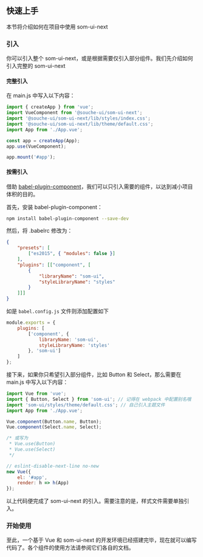 ## 快速上手

本节将介绍如何在项目中使用 som-ui-next

### 引入

你可以引入整个 som-ui-next，或是根据需要仅引入部分组件。我们先介绍如何引入完整的 som-ui-next

#### 完整引入

在 main.js 中写入以下内容：

```javascript
import { createApp } from 'vue';
import VueComponent from '@souche-ui/som-ui-next';
import '@souche-ui/som-ui-next/lib/styles/index.css';
import '@souche-ui/som-ui-next/lib/theme/default.css';
import App from './App.vue';

const app = createApp(App);
app.use(VueComponent);

app.mount('#app');

```

#### 按需引入
借助 [babel-plugin-component](https://github.com/ElementUI/babel-plugin-component)，我们可以只引入需要的组件，以达到减小项目体积的目的。

首先，安装 babel-plugin-component：

```bash
npm install babel-plugin-component --save-dev
```

然后，将 .babelrc 修改为：

```json
{
    "presets": [
        ["es2015", { "modules": false }]
    ],
    "plugins": [["component", [
        {
            "libraryName": "som-ui",
            "styleLibraryName": "styles"
        }
    ]]]
}
```

如是 `babel.config.js` 文件则添加配置如下
```javascript
module.exports = {
    plugins: [
        ['component', {
            libraryName: 'som-ui',
            styleLibraryName: 'styles'
        }, 'som-ui']
    ]
};
```

接下来，如果你只希望引入部分组件，比如 Button 和 Select，那么需要在 main.js 中写入以下内容：

```javascript
import Vue from 'vue';
import { Button, Select } from 'som-ui'; // 记得在 webpack 中配置别名哦
import 'som-ui/styles/theme/default.css'; // 自己引入主题文件
import App from './App.vue';

Vue.component(Button.name, Button);
Vue.component(Select.name, Select);

/* 或写为
 * Vue.use(Button)
 * Vue.use(Select)
 */

// eslint-disable-next-line no-new
new Vue({
    el: '#app',
    render: h => h(App)
});
```
以上代码便完成了 som-ui-next 的引入。需要注意的是，样式文件需要单独引入。

### 开始使用

至此，一个基于 Vue 和 som-ui-next 的开发环境已经搭建完毕，现在就可以编写代码了。各个组件的使用方法请参阅它们各自的文档。
